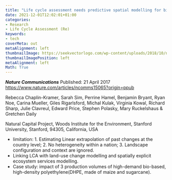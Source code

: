 ```yaml
---
title: "Life cycle assessment needs predictive spatial modelling for biodiversity and ecosystem services"
date: 2021-12-01T12:02:01+01:00
categories:
- Research
- Life Cycle Assessment (Re)
keywords:
- tech
coverMeta: out
metaAlignment: left
thumbnailImage: https://seekvectorlogo.com/wp-content/uploads/2018/10/nature-communications-vector-logo.png
thumbnailImagePosition: left
metaAlignment: left
Math: True
---
```

***Nature Communications***
Published: 21 April 2017
https://www.nature.com/articles/ncomms15065?origin=ppub
<!--more-->
Rebecca Chaplin-Kramer, Sarah Sim, Perrine Hamel, Benjamin Bryant, Ryan Noe, Carina Mueller, Giles Rigarlsford, Michal Kulak, Virginia Kowal, Richard Sharp, Julie Clavreul, Edward Price, Stephen Polasky, Mary Ruckelshaus & Gretchen Daily

Natural Capital Project, Woods Institute for the Environment, Stanford University, Stanford, 94305, California, USA

* limitation: 1. Estimating Linear extrapolation of past changes at the country level; 2. No heterogeneity within a nation; 3. Landscape configuration and context are ignored.
* Linking LCA with land-use change modelling and spatially explicit ecosystem services modelling.
* Case study: impact of 3 production volumes of high-demand bio-based, high-density polyethylene(DHPE, made of maize and sugarcane).
